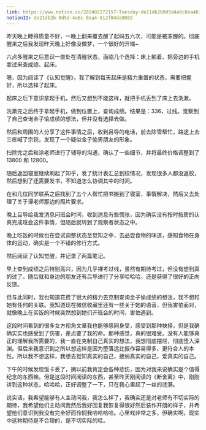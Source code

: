 ```yaml
---
link: https://www.notion.so/202402272157-Tuesday-de21db2b9d5d4a6c8ea4612f04da9882
notionID: de21db2b-9d5d-4a6c-8ea4-612f04da9882
---
```

昨天晚上睡得质量不好，一晚上翻来覆去醒了起码五六次，可能是被冻醒的。彻底醒来之后我发现昨天晚上好像没做梦，一个很好的开端~

六点多醒来之后意识一直处在清醒状态，面临几个选择：床上躺着、把旁边的手机拿过来查成绩、起床。

嗯，因为阅读了《认知觉醒》，我了解到每天起床是精力重置的状态，需要把握好，所以选择了起床。

起床之后下意识拿起手机，然后又想到不能这样，就把手机丢到了床上去洗漱。

洗漱完之后终于拿起手机，做到位置上，查询成绩。结果是：336，过线。觉察到了自己查询金子愉成绩的想法，但并没有选择去做。

然后和周围的人分享了这件事情之后，收到吕导的电话，前去除雪帮忙，路途上去三栋喊了宗锐，发现了一个疑似金子愉男朋友的形象。

扫除完之后和涂老师进行了辅导的沟通，确认了一些细节，并将最终价格调整到了 13800 和 12800。

随后返回寝室继续刷起了知乎，发了统计表汇总到校情况，发现很多人都没返校，然后想到了还需要发书，不知道怎么协调其中的时间。

在和几位同学联系之后找到了五个人帮忙把书搬到了寝室，事情解决，然后又去处理了关于谭老师那边的照片要求。

晚上吕导给我发消息问班会时间，收到消息有些慌张，因为确实没有按时按质的认真完成班会这件事情，但随后就转到了观察者状态之中。

晚上吃饭的时候也在尝试调整状态至觉知之中，去品尝食物的味道，感知食物在身体的运动，确实是一个不错的修行方式。

然后阅读了认知觉醒，并记录了两篇笔记。

早上查到成绩之后特别高兴，因为几乎裸考过线，虽然有期待考过，但没有想到真的过了。随后就和身边的朋友还有吕导进行了分享哈哈哈，还是获得了很好的正向反馈。

但与此同时，我也知道花费了很大的精力去克制查询金子愉成绩的想法，我不想和她有任何的关联。我知道现在微信收藏里还有一些关于她的语音，但我害怕面对，就像晚上在买饭的时候突然想到她们开班会的时间，害怕遇到。

这段时间看到的很多女方视角文章我也能够感同身受，感受到那种抉择，但是我确确实实也感受到了伤害，差点要了我的命。那种感觉，真的很难受。没有人能够真正的理解我所需要的，我一直在克制自己真实的想法，我想彻底摆烂，彻底堕入深渊。但后来我意识到之所以想这样是因为堕落远比振作容易得多，更符合人的本性。所以我不想这样，我想去觉知真实的自己，接纳真实的自己，爱真实的自己。

下午的时候发现饭卡丢了，搁以前我肯定会各种悲伤，因为对我来说确实是个值得纪念的东西嘛。但是这段时间阅读的东西，甚至昨天刚阅读的《断舍离》中，刚刚讲到这种状态，哈哈哈，正好调整了一下，只在我心里起了一丝的涟漪。

说实话，我希望能够有人主动问我，我怎么样了，我确实还是对老师有不切实际的期待，我希望他们主动问我然后我好回复我恢复得很好然后装作开朗的样子，并希望他们意识到我没有完全好而怜悯我哈哈哈哈。心里戏非常之多，但确实啊，现实中这种期待是不合理的，是不切实际的哇。